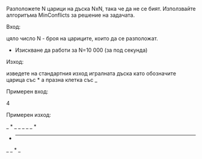 Разположете N царици на дъска NxN, така че да не се бият. Използвайте алгоритъма MinConflicts за решение на задачата.

Вход:

цяло число N - броя на цариците, които да се разположат.

* Изискване да работи за N=10 000 (за под секунда)

Изход:

изведете на стандартния изход игралната дъска като обозначите царица със * а празна клетка със _

Примерен вход:

4

Примерен изход:

_ * _ _
_ _ _ *
* _ _ _
_ _ * _
